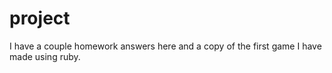 # project
I have a couple homework answers here and a copy of the first game I have made using ruby.
